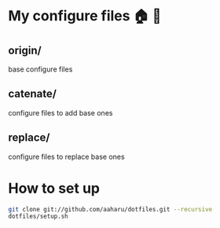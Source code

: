 My configure files :house: :office:
===================

origin/
-------------------
base configure files

catenate/
-------------------
configure files to add base ones

replace/
-------------------
configure files to replace base ones


How to set up
===================

```sh
git clone git://github.com/aaharu/dotfiles.git --recursive
dotfiles/setup.sh
```
